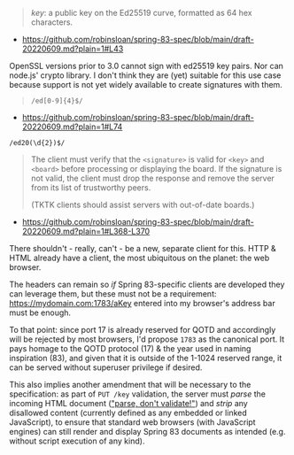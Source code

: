 > *key*: a public key on the Ed25519 curve, formatted as 64 hex characters.
- https://github.com/robinsloan/spring-83-spec/blob/main/draft-20220609.md?plain=1#L43

OpenSSL versions prior to 3.0 cannot sign with ed25519 key pairs. Nor can node.js' crypto library. I don't think they are (yet) suitable for this use case because support is not yet widely available to create signatures with them.

> `/ed[0-9]{4}$/`
- https://github.com/robinsloan/spring-83-spec/blob/main/draft-20220609.md?plain=1#L74

`/ed20(\d{2})$/`

> The client must verify that the `<signature>` is valid for `<key>` and `<board>` before processing or displaying the board. If the signature is not valid, the client must drop the response and remove the server from its list of trustworthy peers.
>
> (TKTK clients should assist servers with out-of-date boards.)
- https://github.com/robinsloan/spring-83-spec/blob/main/draft-20220609.md?plain=1#L368-L370

There shouldn't - really, can't - be a new, separate client for this. HTTP & HTML already have a client, the most ubiquitous on the planet: the web browser.

The headers can remain so _if_ Spring 83-specific clients are developed they can leverage them, but these must not be a requirement: https://mydomain.com:1783/aKey entered into my browser's address bar must be enough.

To that point: since port 17 is already reserved for QOTD and accordingly will be rejected by most browsers, I'd propose `1783` as the canonical port. It pays homage to the QOTD protocol (17) & the year used in naming inspiration (83), and given that it is outside of the 1-1024 reserved range, it can be served without superuser privilege if desired.

This also implies another amendment that will be necessary to the specification: as part of `PUT /key` validation, the server must _parse_ the incoming HTML document (["parse, don't validate!"](https://lexi-lambda.github.io/blog/2019/11/05/parse-don-t-validate/)) and _strip_ any disallowed content (currently defined as any embedded or linked JavaScript), to ensure that standard web browsers (with JavaScript engines) can still render and display Spring 83 documents as intended (e.g. without script execution of any kind).
